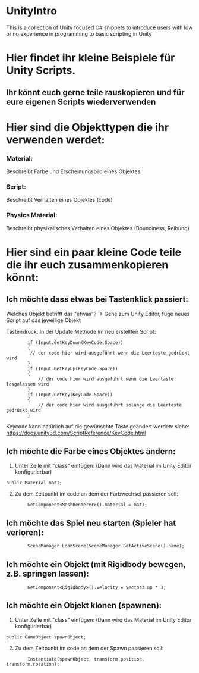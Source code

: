# UnityIntro
This is a collection of Unity focused C# snippets to introduce users with low or no experience in programming to basic scripting in Unity


# Hier findet ihr kleine Beispiele für Unity Scripts.
## Ihr könnt euch gerne teile rauskopieren und für eure eigenen Scripts wiederverwenden



# Hier sind die Objekttypen die ihr verwenden werdet:

### Material:
Beschreibt Farbe und Erscheinungsbild eines Objektes

### Script:
Beschreibt Verhalten eines Objektes (code)

### Physics Material:
Beschreibt physikalisches Verhalten eines Objektes (Bounciness, Reibung)

# Hier sind ein paar kleine Code teile die ihr euch zusammenkopieren könnt:

## Ich möchte dass etwas bei Tastenklick passiert:
Welches Objekt betrifft das "etwas"? -> Gehe zum Unity Editor, füge neues Script auf das jeweilige Objekt

Tastendruck: In der Update Methode im neu erstellten Script:
```
        if (Input.GetKeyDown(KeyCode.Space))
        {
         // der code hier wird ausgeführt wenn die Leertaste gedrückt wird  
        }
        if (Input.GetKeyUp(KeyCode.Space))
        {
            // der code hier wird ausgeführt wenn die Leertaste losgelassen wird  
        }
        if (Input.GetKey(KeyCode.Space))
        {
            // der code hier wird ausgeführt solange die Leertaste gedrückt wird  
        }
```
Keycode kann natürlich auf die gewünschte Taste geändert werden: siehe: https://docs.unity3d.com/ScriptReference/KeyCode.html

## Ich möchte die Farbe eines Objektes ändern:
1. Unter Zeile mit "class" einfügen: (Dann wird das Material im Unity Editor konfigurierbar)
```
public Material mat1;
```
2. Zu dem Zeitpunkt im code an dem der Farbwechsel passieren soll:

```
        GetComponent<MeshRenderer>().material = mat1;
```

## Ich möchte das Spiel neu starten (Spieler hat verloren):
```
        SceneManager.LoadScene(SceneManager.GetActiveScene().name);
```

## Ich möchte ein Objekt (mit Rigidbody bewegen, z.B. springen lassen):
```
        GetComponent<Rigidbody>().velocity = Vector3.up * 3;
```

## Ich möchte ein Objekt klonen (spawnen):
1. Unter Zeile mit "class" einfügen: (Dann wird das Material im Unity Editor konfigurierbar)
```
public GameObject spawnObject;
```
2. Zu dem Zeitpunkt im code an dem der Spawn passieren soll:

```
        Instantiate(spawnObject, transform.position, transform.rotation);
```
